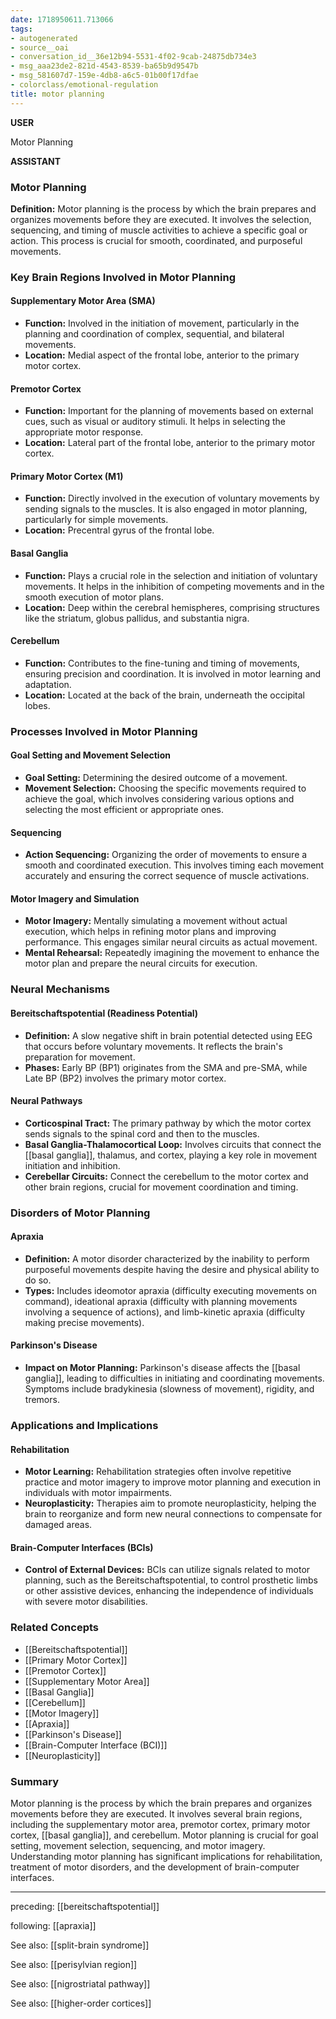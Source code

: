 ```yaml
---
date: 1718950611.713066
tags:
- autogenerated
- source__oai
- conversation_id__36e12b94-5531-4f02-9cab-24875db734e3
- msg_aaa23de2-821d-4543-8539-ba65b9d9547b
- msg_581607d7-159e-4db8-a6c5-01b00f17dfae
- colorclass/emotional-regulation
title: motor planning
---
```


**USER**

Motor Planning


**ASSISTANT**

### Motor Planning

**Definition:** Motor planning is the process by which the brain prepares and organizes movements before they are executed. It involves the selection, sequencing, and timing of muscle activities to achieve a specific goal or action. This process is crucial for smooth, coordinated, and purposeful movements.

### Key Brain Regions Involved in Motor Planning

#### Supplementary Motor Area (SMA)

- **Function:** Involved in the initiation of movement, particularly in the planning and coordination of complex, sequential, and bilateral movements.
- **Location:** Medial aspect of the frontal lobe, anterior to the primary motor cortex.

#### Premotor Cortex

- **Function:** Important for the planning of movements based on external cues, such as visual or auditory stimuli. It helps in selecting the appropriate motor response.
- **Location:** Lateral part of the frontal lobe, anterior to the primary motor cortex.

#### Primary Motor Cortex (M1)

- **Function:** Directly involved in the execution of voluntary movements by sending signals to the muscles. It is also engaged in motor planning, particularly for simple movements.
- **Location:** Precentral gyrus of the frontal lobe.

#### Basal Ganglia

- **Function:** Plays a crucial role in the selection and initiation of voluntary movements. It helps in the inhibition of competing movements and in the smooth execution of motor plans.
- **Location:** Deep within the cerebral hemispheres, comprising structures like the striatum, globus pallidus, and substantia nigra.

#### Cerebellum

- **Function:** Contributes to the fine-tuning and timing of movements, ensuring precision and coordination. It is involved in motor learning and adaptation.
- **Location:** Located at the back of the brain, underneath the occipital lobes.

### Processes Involved in Motor Planning

#### Goal Setting and Movement Selection

- **Goal Setting:** Determining the desired outcome of a movement.
- **Movement Selection:** Choosing the specific movements required to achieve the goal, which involves considering various options and selecting the most efficient or appropriate ones.

#### Sequencing

- **Action Sequencing:** Organizing the order of movements to ensure a smooth and coordinated execution. This involves timing each movement accurately and ensuring the correct sequence of muscle activations.

#### Motor Imagery and Simulation

- **Motor Imagery:** Mentally simulating a movement without actual execution, which helps in refining motor plans and improving performance. This engages similar neural circuits as actual movement.
- **Mental Rehearsal:** Repeatedly imagining the movement to enhance the motor plan and prepare the neural circuits for execution.

### Neural Mechanisms

#### Bereitschaftspotential (Readiness Potential)

- **Definition:** A slow negative shift in brain potential detected using EEG that occurs before voluntary movements. It reflects the brain's preparation for movement.
- **Phases:** Early BP (BP1) originates from the SMA and pre-SMA, while Late BP (BP2) involves the primary motor cortex.

#### Neural Pathways

- **Corticospinal Tract:** The primary pathway by which the motor cortex sends signals to the spinal cord and then to the muscles.
- **Basal Ganglia-Thalamocortical Loop:** Involves circuits that connect the [[basal ganglia]], thalamus, and cortex, playing a key role in movement initiation and inhibition.
- **Cerebellar Circuits:** Connect the cerebellum to the motor cortex and other brain regions, crucial for movement coordination and timing.

### Disorders of Motor Planning

#### Apraxia

- **Definition:** A motor disorder characterized by the inability to perform purposeful movements despite having the desire and physical ability to do so.
- **Types:** Includes ideomotor apraxia (difficulty executing movements on command), ideational apraxia (difficulty with planning movements involving a sequence of actions), and limb-kinetic apraxia (difficulty making precise movements).

#### Parkinson's Disease

- **Impact on Motor Planning:** Parkinson's disease affects the [[basal ganglia]], leading to difficulties in initiating and coordinating movements. Symptoms include bradykinesia (slowness of movement), rigidity, and tremors.

### Applications and Implications

#### Rehabilitation

- **Motor Learning:** Rehabilitation strategies often involve repetitive practice and motor imagery to improve motor planning and execution in individuals with motor impairments.
- **Neuroplasticity:** Therapies aim to promote neuroplasticity, helping the brain to reorganize and form new neural connections to compensate for damaged areas.

#### Brain-Computer Interfaces (BCIs)

- **Control of External Devices:** BCIs can utilize signals related to motor planning, such as the Bereitschaftspotential, to control prosthetic limbs or other assistive devices, enhancing the independence of individuals with severe motor disabilities.

### Related Concepts

- [[Bereitschaftspotential]]
- [[Primary Motor Cortex]]
- [[Premotor Cortex]]
- [[Supplementary Motor Area]]
- [[Basal Ganglia]]
- [[Cerebellum]]
- [[Motor Imagery]]
- [[Apraxia]]
- [[Parkinson's Disease]]
- [[Brain-Computer Interface (BCI)]]
- [[Neuroplasticity]]

### Summary

Motor planning is the process by which the brain prepares and organizes movements before they are executed. It involves several brain regions, including the supplementary motor area, premotor cortex, primary motor cortex, [[basal ganglia]], and cerebellum. Motor planning is crucial for goal setting, movement selection, sequencing, and motor imagery. Understanding motor planning has significant implications for rehabilitation, treatment of motor disorders, and the development of brain-computer interfaces.


---

preceding: [[bereitschaftspotential]]  


following: [[apraxia]]

See also: [[split-brain syndrome]]


See also: [[perisylvian region]]


See also: [[nigrostriatal pathway]]


See also: [[higher-order cortices]]